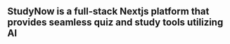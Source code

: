 ## StudyNow is a full-stack Nextjs platform that provides seamless quiz and study tools utilizing AI

